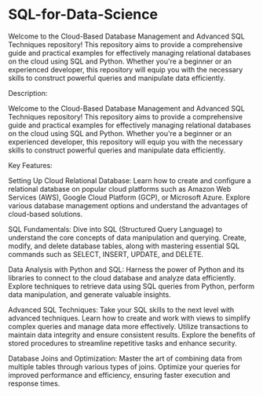 # SQL-for-Data-Science

Welcome to the Cloud-Based Database Management and Advanced SQL Techniques repository! This repository aims to provide a comprehensive guide and practical examples for effectively managing relational databases on the cloud using SQL and Python. Whether you're a beginner or an experienced developer, this repository will equip you with the necessary skills to construct powerful queries and manipulate data efficiently.

Description:

Welcome to the Cloud-Based Database Management and Advanced SQL Techniques repository! This repository aims to provide a comprehensive guide and practical examples for effectively managing relational databases on the cloud using SQL and Python. 
Whether you're a beginner or an experienced developer, this repository will equip you with the necessary skills to construct powerful queries and manipulate data efficiently.

Key Features:

Setting Up Cloud Relational Database: Learn how to create and configure a relational database on popular cloud platforms such as Amazon Web Services (AWS), Google Cloud Platform (GCP), or Microsoft Azure. Explore various database management options and understand the advantages of cloud-based solutions.

SQL Fundamentals: Dive into SQL (Structured Query Language) to understand the core concepts of data manipulation and querying. Create, modify, and delete database tables, along with mastering essential SQL commands such as SELECT, INSERT, UPDATE, and DELETE.

Data Analysis with Python and SQL: Harness the power of Python and its libraries to connect to the cloud database and analyze data efficiently. Explore techniques to retrieve data using SQL queries from Python, perform data manipulation, and generate valuable insights.

Advanced SQL Techniques: Take your SQL skills to the next level with advanced techniques. Learn how to create and work with views to simplify complex queries and manage data more effectively. Utilize transactions to maintain data integrity and ensure consistent results. Explore the benefits of stored procedures to streamline repetitive tasks and enhance security.

Database Joins and Optimization: Master the art of combining data from multiple tables through various types of joins. Optimize your queries for improved performance and efficiency, ensuring faster execution and response times.
